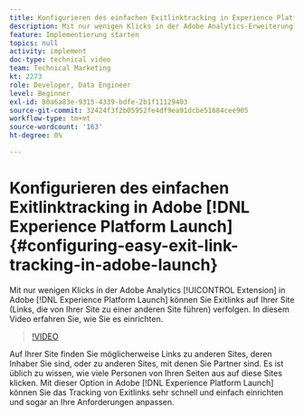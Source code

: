 ```yaml
---
title: Konfigurieren des einfachen Exitlinktracking in Experience Platform Launch
description: Mit nur wenigen Klicks in der Adobe Analytics-Erweiterung in Experience Platform Launch können Sie mit dem Tracking von Exitlinks auf Ihrer Site beginnen (Links, die von Ihrer Site zu einer anderen Site führen). In diesem Video erfahren Sie, wie Sie es einrichten.
feature: Implementierung starten
topics: null
activity: implement
doc-type: technical video
team: Technical Marketing
kt: 2273
role: Developer, Data Engineer
level: Beginner
exl-id: 80a6a83e-9315-4339-bdfe-2b1f11129403
source-git-commit: 32424f3f2b05952fe4df9ea91dcbe51684cee905
workflow-type: tm+mt
source-wordcount: '163'
ht-degree: 0%

---
```


# Konfigurieren des einfachen Exitlinktracking in Adobe [!DNL Experience Platform Launch] {#configuring-easy-exit-link-tracking-in-adobe-launch}

Mit nur wenigen Klicks in der Adobe Analytics [!UICONTROL Extension] in Adobe [!DNL Experience Platform Launch] können Sie Exitlinks auf Ihrer Site (Links, die von Ihrer Site zu einer anderen Site führen) verfolgen. In diesem Video erfahren Sie, wie Sie es einrichten.

>[!VIDEO](https://video.tv.adobe.com/v/25763/?quality=12)

Auf Ihrer Site finden Sie möglicherweise Links zu anderen Sites, deren Inhaber Sie sind, oder zu anderen Sites, mit denen Sie Partner sind. Es ist üblich zu wissen, wie viele Personen von Ihren Seiten aus auf diese Sites klicken. Mit dieser Option in Adobe [!DNL Experience Platform Launch] können Sie das Tracking von Exitlinks sehr schnell und einfach einrichten und sogar an Ihre Anforderungen anpassen.
